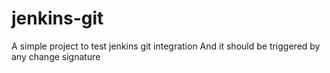 # jenkins-git

A simple project to test jenkins git integration
And it should be triggered by any change
signature
